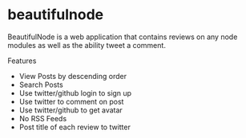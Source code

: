 # beautifulnode

BeautifulNode is a web application that contains reviews on any node
modules as well as the ability tweet a comment.

Features

- View Posts by descending order
- Search Posts
- Use twitter/github login to sign up
- Use twitter to comment on post
- Use twitter/github to get avatar
- No RSS Feeds
- Post title of each review to twitter


